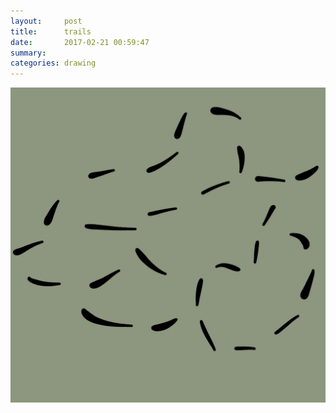 ```yaml
---
layout:     post
title:      trails
date:       2017-02-21 00:59:47
summary:    
categories: drawing
---
```

![trails](/images/diary/trails.png "That I walked upon became my timeline.")
